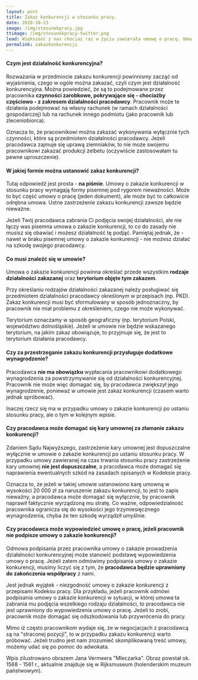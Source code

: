 ```yaml
---
layout: post
title: Zakaz konkurencji w stosunku pracy.
date: 2020-10-23
image: /img/stosunekpracy.jpg
ttimage: /img/stosunekpracy-twitter.png
lead: Większość z nas chociaż raz w życiu zawierała umowę o pracę. Umowy takie czasem są krótkie, składające się niemal wyłącznie z powtórzenia zapisów Kodeksu pracy. Niekiedy pracodawca jest bardziej kreatywny i umowa ustanawia zakaz konkurencji. W przedmiotowym wpisie wyjaśniam, jak powinien być ukształtowany taki zakaz oraz, o co zadbać, by później nie żałować.
permalink: zakazkonkurencji
---
```


#### Czym jest działalność konkurencyjna?
Rozważania w przedmiocie zakazu konkurencji powinnismy zacząć od wyjaśnienia, czego w ogóle można zakazać, czyli czym jest działalność konkurencyjna. Można powiedzieć, że są to podejmowane przez pracownika **czynności zarobkowe, pokrywające się - chociażby częściowo - z zakresem działalności pracodawcy**. Pracownik może te działania podejmować na własny rachunek (w ramach działalności gospodarczej) lub na rachunek innego podmiotu (jako pracownik lub zleceniobiorca).

Oznacza to, że pracownikowi można zakazać wykonywania wyłącznie tych czynności, które są przedmiotem działalności pracodawcy. Jeżeli pracodawca zajmuje się uprawą ziemniaków, to nie może swojemu pracownikowi zakazać produkcji żelbetu (oczywiście zastosowałam tu pewne uproszczenie).

#### W jakiej formie można ustanowić zakaz konkurencji?
Tutaj odpowiedź jest prosta - **na piśmie**. Umowy o zakazie konkurencji w stosunku pracy wymagają formy pisemnej pod rygorem nieważności. Może to być część umowy o pracę (jeden dokument), ale może być to całkowicie odrębna umowa. Ustne zastrzeżenie zakazu konkurencji zawsze będzie nieważne.

Jeżeli Twój pracodawca zabrania Ci podjęcia swojej działalności, ale nie łączy was pisemna umowa o zakazie konkurencji, to co do zasady nie musisz się obawiać i możesz działalność tę podjąć. Pamiętaj jednak, że - nawet w braku pisemnej umowy o zakazie konkurencji - nie możesz działać na szkodę swojego pracodawcy.

#### Co musi znaleźć się w umowie?
Umowa o zakazie konkurencji powinna określać przede wszystkim **rodzaje działalności zakazanej** oraz **terytorium objęte tym zakazem**.

Przy określaniu rodzajów działalności zakazanej należy posługiwać się przedmiotem działalności pracodawcy określonym w przepisach (np. PKD). Zakaz konkurencji musi być sformułowany w sposób jednoznaczny, by pracownik nie miał problemu z określeniem, czego nie może wykonywać.

Terytorium oznaczamy w sposób geograficzny (np. terytorium Polski, województwo dolnośląskie). Jeżeli w umowie nie będzie wskazanego terytorium, na jakim zakaz obowiązuje, to przyjmuje się, że jest to terytorium działania pracodawcy.

#### Czy za przestrzeganie zakazu konkurencji przysługuje dodatkowe wynagrodzenie?
Pracodawca **nie ma obowiązku** wypłacania pracownikowi dodatkowego wynagrodzenia za powstrzymywanie się od działalności konkurencyjnej. Pracownik nie może więc  domagać się, by pracodawca zwiększył jego wynagrodzenie, ponieważ w umowie jest zakaz konkurencji (czasem warto jednak spróbować).

Inaczej rzecz się ma w przypadku umowy o zakazie konkurencji po ustaniu stosunku pracy, ale o tym w kolejnym wpisie.

#### Czy pracodawca może domagać się kary umownej za złamanie zakazu konkurencji?
Zdaniem Sądu Najwyższego, zastrzeżenie kary umownej jest dopuszczalne wyłącznie w umowie o zakazie konkurencji po ustaniu stosunku pracy. W przypadku umowy zawieranej na czas trwania stosunku pracy zastrzeżenie kary umownej **nie jest dopuszczalne**, a pracodawca może domagać się naprawienia ewentualnych szkód na zasadach opisanych w Kodeksie pracy.

Oznacza to, że jeżeli w takiej umowie ustanowiono karę umowną w wysokości 20 000 zł za naruszenie zakazu konkurencji, to jest to zapis nieważny, a pracodawca może domagać się wyłącznie, by pracownik naprawił faktycznie wyrządzoną mu stratę. Co ważne, odpowiedzialność pracownika ogranicza się do wysokości jego trzymiesięcznego wynagrodzenia, chyba że ten szkodę wyrządził umyślnie.

#### Czy pracodawca może wypowiedzieć umowę o pracę, jeżeli pracownik nie podpisze umowy o zakazie konkurencji?
Odmowa podpisania przez pracownika umowy o zakazie prowadzenia działalności konkurencyjnej może stanowić podstawę wypowiedzenia umowy o pracę. Jeżeli zatem odmówimy podpisania umowy o zakazie konkurencji, musimy liczyć się z tym, że **pracodawca będzie uprawniony do zakończenia współpracy** z nami.

Jest jednak wyjątek - niezgodność umowy o zakazie konkurencji z przepisami Kodeksu pracy. Dla przykładu, jeżeli pracownik odmówi podpisania umowy o zakazie konkurencji w sytuacji, w której umowa ta zabrania mu podjęcia wszelkiego rodzaju działalności, to pracodawca nie jest uprawniony do wypowiedzenia umowy o pracę. Jeżeli to zrobi, pracownik może domagać się odszkodowania lub przywrócenia do pracy.

Mimo iż często pracownikom wydaje się, że w negocjacjach z pracodawcą są na "straconej pozycji", to w przypadku zakazu konkurencji warto próbować. Jeżeli trudno jest nam zrozumieć skomplikowaną treść umowy, możemy udać się po pomoc do adwokata.

Wpis zilustrowano obrazem Jana Vermeera "Mleczarka". Obraz powstał ok. 1568 - 1561 r., aktualnie znajduje się w Rijksmuseum (holenderskim muzeum państwowym).

